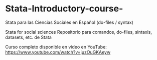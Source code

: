 # Stata-Introductory-course-
Stata para las Ciencias Sociales en Español (do-files / syntax) 	

Stata for social sciences
Repositorio para comandos, do-files, sintaxis, datasets, etc. de Stata

Curso completo disponible en video en YouTube: https://www.youtube.com/watch?v=juzOuGKAeyw
